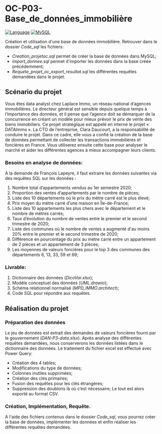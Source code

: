 # OC-P03-Base_de_données_immobilière

[![Language](https://img.shields.io/badge/SQL-darkblue.svg?style=flat&logo=SQL&logoColor=white)](https://sql.sh/cours/optimize)
[![MySQL](https://img.shields.io/badge/MySQL-darkorange.svg?style=flat&logo=mysql&logoColor=white)](https://www.mysql.com/fr/)

Création et utilisation d'une base de données immobilière. Retrouver dans le dossier *Code_sql* les fichiers:
- *Creation_projetoc.sql* permet de créer la base de données dans MySQL;
- *import_donnee.sql*  permet d'importer les données dans la base créée précédemment;
- *Requete_projet_oc_export_resultat.sql* les différentes requêtes demandées dans le projet.

## Scénario du projet

Vous êtes data analyst chez Laplace Immo, un réseau national d’agences immobilières. Le directeur général est sensible depuis quelque temps à l’importance des données, et il pense que l’agence doit se démarquer de la concurrence en créant un modèle pour mieux prévoir le prix de vente des biens immobiliers. 
Ce projet stratégique est appelé en interne le projet « DATAImmo ». La CTO de l’entreprise, Clara Daucourt, a la responsabilité de conduire le projet. Dans ce cadre, elle vous a confié la création de la base de données permettant de collecter les transactions immobilières et foncières en France. Vous utiliserez ensuite cette base pour analyser le marché et aider les différentes agences à mieux accompagner leurs clients.

### Besoins en analyse de données:
À la demande de François Lapeyre, il faut extraire les données suivantes via des requêtes SQL sur les données :
1. Nombre total d’appartements vendus au 1er semestre 2020;
2. Proportion des ventes d’appartements par le nombre de pièces;
3. Liste des 10 départements où le prix du mètre carré est le plus élevé;
4. Prix moyen du mètre carré d’une maison en Île-de-France;
5. Liste des 10 appartements les plus chers avec le département et le nombre de mètres carrés;
6. Taux d’évolution du nombre de ventes entre le premier et le second trimestre de 2020;
7. Liste des communes où le nombre de ventes a augmenté d'au moins 20% entre le premier et le second trimestre de 2020;
8. Différence en pourcentage du prix au mètre carré entre un appartement de 2 pièces et un appartement de 3 pièces;
9. Les moyennes de valeurs foncières pour le top 3 des communes des départements 6, 13, 33, 59 et 69;

### **Livrable:**
1. Dictionnaire des données (*DicoVar.xlsx*);  
2. Modèle conceptuel des données (*UML.drawio*);
3. Schéma relationnel normalisé (*MPD_IMMO.architect*);
4. Code SQL pour répondre aux requêtes.


## Réalisation du projet

### Préparation des données
Le jeu de données est extrait des demandes de valeurs foncières fourni par le gouvernement (*DAN-P3-data.xlsx*). Après analyse des différentes requêtes demandées, nous conserverons les données listées dans le dictionnaire des données. Le traitement du fichier excel est effectué avec Power Query:
- Création des 4 tables; 
- Modifications du type de données; 
- Colonnes inutiles supprimées; 
- Création des clés primaires;
- Fusion des requêtes pour les clés étrangères;
- Suppression des doublons là où c’est nécessaire;
Le tout est alors exporté au format CSV.

### Création, Implémentation, Requête.
A l'aide des fichiers contenus dans le dossier *Code_sql*, vous pourrez créer la base de données, implémenter les données et enfin réaliser les différentes requêtes demandées.